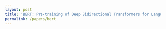 ```yaml
---
layout: post
title: 'BERT: Pre-training of Deep Bidirectional Transformers for Language Understanding'
permalink: /papers/bert
---
```

